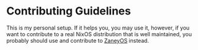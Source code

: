 # Contributing Guidelines

This is my personal setup. If it helps you, you may use it, however,
if you want to contribute to a real NixOS distribution that is well
maintained, you probably should use and contribute to [ZaneyOS](https://gitlab.com/Zaney/zaneyos) instead.

